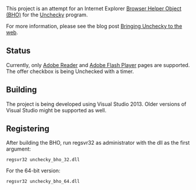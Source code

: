 This project is an attempt for an Internet Explorer [Browser Helper 
Object (BHO)](http://en.wikipedia.org/wiki/Browser_Helper_Object) for 
the [Unchecky](http://unchecky.com/) program. 

For more information, please see the blog post [Bringing Unchecky to 
the web](http://rammichael.com/bringing-unchecky-to-the-web).

Status
------

Currently, only [Adobe Reader](http://get.adobe.com/reader/) and [Adobe 
Flash Player](http://get.adobe.com/flashplayer/) pages are supported.
The offer checkbox is being Unchecked with a timer.

Building
--------

The project is being developed using Visual Studio 2013. Older versions 
of Visual Studio might be supported as well. 

Registering
-----------

After building the BHO, run regsvr32 as administrator with the dll as 
the first argument:

	regsvr32 unchecky_bho_32.dll

For the 64-bit version:

	regsvr32 unchecky_bho_64.dll
